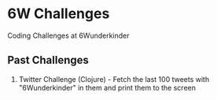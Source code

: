 # 6W Challenges

Coding Challenges at 6Wunderkinder

## Past Challenges

1. Twitter Challenge (Clojure) - Fetch the last 100 tweets with "6Wunderkinder"
   in them and print them to the screen